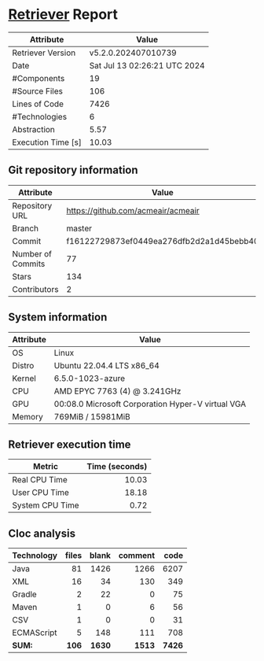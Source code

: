 # [Retriever](https://github.com/PalladioSimulator/Palladio-ReverseEngineering-Retriever) Report
| Attribute          | Value |
| ------------------ | ----- |
| Retriever Version  | v5.2.0.202407010739 |
| Date               | Sat Jul 13 02:26:21 UTC 2024 |
| #Components        | 19 |
| #Source Files      | 106 |
| Lines of Code      | 7426 |
| #Technologies      | 6 |
| Abstraction        | 5.57 |
| Execution Time [s] | 10.03 |

## Git repository information
|      Attribute    | Value |
| ----------------- | ----- |
| Repository URL    | https://github.com/acmeair/acmeair |
| Branch            | master |
| Commit            | f16122729873ef0449ea276dfb2d2a1d45bebb40 |
| Number of Commits | 77 |
| Stars             | 134 |
| Contributors      | 2 |


## System information
| Attribute | Value |
| --------- | ----- |
| OS | Linux  |
| Distro | Ubuntu 22.04.4 LTS x86_64  |
| Kernel | 6.5.0-1023-azure  |
| CPU | AMD EPYC 7763 (4) @ 3.241GHz  |
| GPU | 00:08.0 Microsoft Corporation Hyper-V virtual VGA  |
| Memory | 769MiB / 15981MiB  |

## Retriever execution time
| Metric | Time (seconds) |
| --- | ---: |
| Real CPU Time | 10.03 |
| User CPU Time | 18.18 |
| System CPU Time | 0.72 |
<!--
Explainations:
- __Real CPU Time__: actual time the command has run (can be less than total time spent in user and system mode for multi-threaded processes)
- __User CPU Time__: time the command has spent running in user mode
- __System CPU Time__: time the command has spent running in system or kernel mode
-->

## Cloc analysis

<!-- github.com/AlDanial/cloc v 1.90  T=0.30 s (411.6 files/s, 44502.7 lines/s) -->

|Technology|files|blank|comment|code|
|:-------|-------:|-------:|-------:|-------:|
|Java|81|1426|1266|6207|
|XML|16|34|130|349|
|Gradle|2|22|0|75|
|Maven|1|0|6|56|
|CSV|1|0|0|31|
|ECMAScript|5|148|111|708|
|**SUM:**|**106**|**1630**|**1513**|**7426**|
